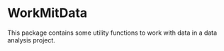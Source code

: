# WorkMitData

This package contains some utility functions to work with data in a data analysis project.
